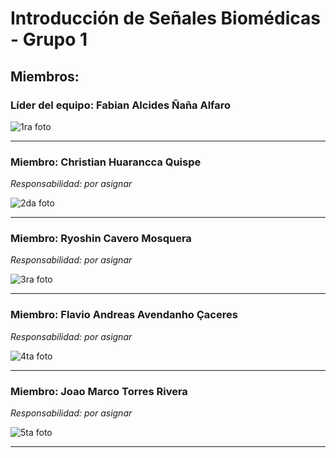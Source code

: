 # Introducción de Señales Biomédicas - Grupo 1

## Miembros:
### Líder del equipo: Fabian Alcides Ñaña Alfaro
![1ra foto](./Imagenes/1_alfaro.jpeg)

---

### Miembro: Christian Huarancca Quispe
*Responsabilidad: por asignar*

![2da foto](./Imagenes/2_HQ.jpeg)

---

### Miembro: Ryoshin Cavero Mosquera
*Responsabilidad: por asignar*

![3ra foto](./Imagenes/Ryoshin.jpeg)

---

### Miembro: Flavio Andreas Avendanho Çaceres
*Responsabilidad: por asignar*

![4ta foto](./Imagenes/4_flavs.jpeg)

---

### Miembro: Joao Marco Torres Rivera
*Responsabilidad: por asignar*

![5ta foto](./Imagenes/5_Joaus.jpeg)

---



